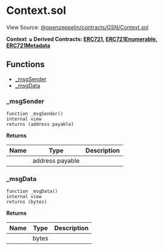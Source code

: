# Context.sol

View Source: [@openzeppelin/contracts/GSN/Context.sol](https://github.com/Dapp-Wizards/Avastars-Contracts/blob/master/@openzeppelin/contracts/GSN/Context.sol)

**Context** 
**↘ Derived Contracts: [ERC721](contracts/ERC721.md), [ERC721Enumerable](contracts/ERC721Enumerable.md), [ERC721Metadata](contracts/ERC721Metadata.md)**

## **Functions**

- [_msgSender](#_msgsender)
- [_msgData](#_msgdata)

### _msgSender

```solidity
function _msgSender()
internal view
returns (address payable)
```

**Returns**

| Name        | Type           | Description  |
| ------------- |------------- | -----|
|  | address payable |  | 

### _msgData

```solidity
function _msgData()
internal view
returns (bytes)
```

**Returns**

| Name        | Type           | Description  |
| ------------- |------------- | -----|
|  | bytes |  | 

